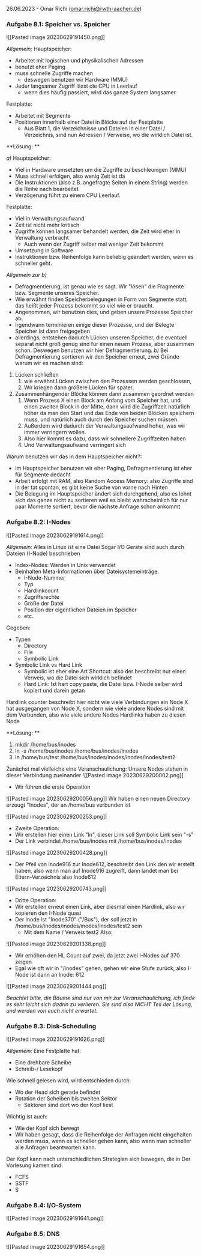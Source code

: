 26.06.2023 - Omar Richi (omar.richi@rwth-aachen.de)

### Aufgabe 8.1: Speicher vs. Speicher

![[Pasted image 20230629191450.png]]

*Allgemein;* 
Hauptspeicher:
- Arbeitet mit logischen und physikalischen Adressen
- benutzt eher Paging
- muss schnelle Zugriffe machen
	- deswegen benutzen wir Hardware (MMU)
- Jeder langsamer Zugriff lässt die CPU in Leerlauf
	- wenn dies häufig passiert, wird das ganze System langsamer

Festplatte:
- Arbeitet mit Segmente
- Positionen innerhalb einer Datei in Blöcke auf der Festplatte
	- Aus Blatt 1, die Verzeichnisse und Dateien in einer Datei / Verzeichnis, sind nun Adressen / Verweise, wo die wirklich Datei ist.


**Lösung: **

*a)*
Hauptspeicher:
- Viel in Hardware umsetzten um die Zugriffe zu beschleunigen (MMU)
- Muss schnell erfolgen, also wenig Zeit ist da
- Die Instruktionen (also z.B. angefragte Seiten in einem String) werden die Reihe nach bearbeitet
- Verzögerung führt zu einem CPU Leerlauf.

Festplatte:
- Viel in Verwaltungsaufwand
- Zeit ist nicht mehr kritisch
- Zugriffe können langsamer behandelt werden, die Zeit wird eher in Verwaltung verbracht
	- Auch wenn der Zugriff selber mal weniger Zeit bekommt
- Umsetzung in Software
- Instruktionen bzw. Reihenfolge kann beliebig geändert werden, wenn es schneller geht.


*Allgemein zur b)*
- Defragmentierung, ist genau wie es sagt. Wir "lösen" die Fragmente bzw. Segmente unseres Speicher.
- Wie erwähnt finden Speicherbelegungen in Form von Segmente statt, das heißt jeder Prozess bekommt so viel wie er braucht.
- Angenommen, wir benutzen dies, und geben unsere Prozesse Speicher ab. 
- Irgendwann terminieren einige dieser Prozesse, und der Belegte Speicher ist dann freigegeben
- allerdings, entstehen dadurch Lücken unseren Speicher, die eventuell separat nicht groß genug sind für einen neuen Prozess, aber zusammen schon. Deswegen benutzen wir hier Defragmentierung.
*b)*
Bei Defragmentierung sortieren wir den Speicher erneut, zwei Gründe warum wir es machen sind:
1. Lücken schließen
	1. wie erwähnt Lücken zwischen den Prozessen werden geschlossen, 
	2. Wir kriegen dann größere Lücken für später.
2. Zusammenhängender Blöcke können dann zusammen geordnet werden
	1. Wenn Prozess X einen Block am Anfang vom Speicher hat, und einen zweiten Block in der Mitte, dann wird die Zugriffzeit natürlich höher da man den Start und das Ende von beiden Blöcken speichern muss, und natürlich auch durch den Speicher suchen müssen.
	2. Außerdem wird dadurch der Verwaltungsaufwand hoher, was wir immer verringern wollen.
	3. Also hier kommt es dazu, dass wir schnellere Zugriffzeiten haben
	4. Und Verwaltungsaufwand verringert sich

Warum benutzen wir das in dem Hauptspeicher nicht?:
- Im Hauptspeicher benutzen wir eher Paging, Defragmentierung ist eher für Segmente dedacht
- Arbeit erfolgt mit RAM, also Random Access Memory: also Zugriffe sind in der tat spontan, es gibt keine Suche von vorne nach Hinten
- Die Belegung im Hauptspeicher ändert sich durchgehend, also es lohnt sich das ganze nicht zu sortieren weil es bleibt wahrscheinlich für nur paar Momente sortiert, bevor die nächste Anfrage schon ankommt


### Aufgabe 8.2: I-Nodes


![[Pasted image 20230629191614.png]]

*Allgemein:*
Alles in Linux ist eine Datei
Sogar I/O Geräte sind auch durch Dateien (I-Node) beschrieben

- Index-Nodes: Werden in Unix verwendet
- Beinhalten Meta-Informationen über Dateisystemeinträge.
	- I-Node-Nummer
	- Typ
	- Hardlinkcount
	- Zugriffsrechte
	- Größe der Datei
	- Position der eigentlichen Dateien im Speicher
	- etc.

Gegeben:
- Typen
	- Directory
	- File
	- Symbolic Link
- Symbolic Link vs Hard Link
	- Symbolic ist eher eine Art Shortcut: also der beschreibt nur einen Verweis, wo die Datei sich wirklich befindet
	- Hard Link: Ist hart copy paste, die Datei bzw. I-Node selber wird kopiert und darein getan

Hardlink counter beschreibt hier nicht wie viele Verbindungen ein Node X hat ausgegangen von Node X, sondern wie viele andere Nodes sind mit dem Verbunden, also wie viele andere Nodes Hardlinks haben zu diesen Node


**Lösung: ** 

1. mkdir /home/bus/inodes
2. ln -s /home/bus/inodes /home/bus/inodes/inodes
3. ln /home/bus/test /home/bus/inodes/inodes/inodes/inodes/test2

Zunächst mal vielleiche eine Veranschaulichung:
Unsere Nodes stehen in dieser Verbindung zueinander
![[Pasted image 20230629200002.png]]

- Wir führen die erste Operation

![[Pasted image 20230629200056.png]]
Wir haben einen neuen Directory erzeugt "Inodes", der an /home/bus verbunden ist

![[Pasted image 20230629200253.png]]

- Zweite Operation:
- Wir erstellen hier einen Link "ln", dieser Link soll Symbolic Link sein "-s"
- Der Link verbindet /home/bus/inodes mit /home/bus/inodes/inodes

![[Pasted image 20230629200428.png]]

- Der Pfeil von Inode916 zur Inode612, beschreibt den Link den wir erstellt haben, also wenn man auf Inode916 zugreift, dann landet man bei Eltern-Verzeichnis also Inode612

![[Pasted image 20230629200743.png]]

- Dritte Operation:
- Wir erstellen erneut einen Link, aber diesmal einen Hardlink, also wir kopieren den I-Node quasi
- Der Inode ist "Inode370" ("/Bus"), der soll jetzt in  /home/bus/inodes/inodes/inodes/inodes/test2 sein
	- Mit dem Name / Verweis test2 Also:

![[Pasted image 20230629201338.png]]

- Wir erhöhen den HL Count auf zwei, da jetzt zwei I-Nodes auf 370 zeigen
- Egal wie oft wir in "/inodes" gehen, gehen wir eine Stufe zurück, also I-Node ist dann an Inode: 612 

![[Pasted image 20230629201444.png]]

*Beachtet bitte, die Bäume sind nur von mir zur Veranschaulichung, ich finde es sehr leicht sich dadrin zu verlieren. Sie sind also NICHT Teil der Lösung, und werden von euch nicht erwartet.*

### Aufgabe 8.3: Disk-Scheduling

![[Pasted image 20230629191626.png]]

*Allgemein:*
Eine Festplatte hat:
- Eine drehbare Scheibe
- Schreib-/ Lesekopf

Wie schnell gelesen wird, wird entschieden durch: 
- Wo der Head sich gerade befindet
- Rotation der Scheiben bis zweiten Sektor
	- Sektoren sind dort wo der Kopf liest

Wichtig ist auch:
- Wie der Kopf sich bewegt
- Wir haben gesagt, dass die Reihenfolge der Anfragen nicht eingehalten werden muss, wenn es schneller gehen kann, also wenn man schneller alle Anfragen beantworten kann.

Der Kopf kann nach unterschiedlichen Strategien sich bewegen, die in Der Vorlesung kamen sind:

- FCFS
- SSTF
- S

### Aufgabe 8.4: I/O-System

![[Pasted image 20230629191641.png]]

### Aufgabe 8.5: DNS

![[Pasted image 20230629191654.png]]